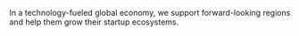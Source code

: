 In a technology-fueled global economy, we support forward-looking regions and help them grow their startup ecosystems.
